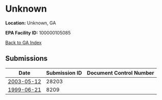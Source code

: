 # Unknown

**Location:** Unknown, GA

**EPA Facility ID:** 100000105085

[Back to GA Index](../../index.md)

## Submissions

| Date | Submission ID | Document Control Number |
|------|--------------|-------------------------|
| [2003-05-12](submissions/28203.md) | 28203 |  |
| [1999-06-21](submissions/8209.md) | 8209 |  |
